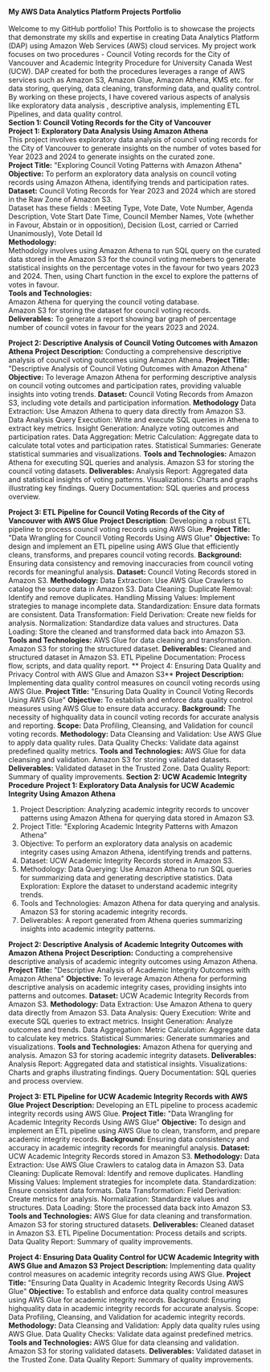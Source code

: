**My AWS Data Analytics Platform Projects Portfolio**
</br></br> Welcome to my GitHub portfolio! This Portfolio is to showcase the projects that demonstrate my skills and expertise in creating Data Analytics Platform (DAP) using Amazon Web Services (AWS) cloud services. My project work focuses on two procedures - Council Voting records for the City of Vancouver and Academic Integrity Procedure for University Canada West (UCW). DAP created for both the procedures leverages a range of AWS services such as Amazon S3, Amazon Glue, Amazon Athena, KMS etc. for data storing, querying, data cleaning, transforming data, and quality control. By working on these projects, I have covered various aspects of analysis like exploratory data analysis , descriptive analysis, implementing ETL Pipelines, and data quality control. </br>
**Section 1: Council Voting Records for the City of Vancouver**
</br>**Project 1: Exploratory Data Analysis Using Amazon Athena**
</br>This project involves exploratory data analysis of council voting records for the City of Vancouver to generate insights on the number of votes based for Year 2023 and 2024 to generate insights on the curated zone.
</br>**Project Title:** "Exploring Council Voting Patterns with Amazon Athena"
</br>**Objective:** To perform an exploratory data analysis on council voting records using Amazon Athena, identifying trends and participation rates.
</br>**Dataset:** Council Voting Records for Year 2023 and 2024 which are stored in the Raw Zone of Amazon S3.
</br>Dataset has these fields : Meeting Type, Vote Date, Vote Number, Agenda Description, Vote Start Date Time, Council Member Names, Vote (whether in Favour, Abstain or in opposition), Decision (Lost, carried or Carried Unanimously), Vote Detail Id
</br>**Methodology:**
</br>Methodolgy involves using Amazon Athena to run SQL query on the curated data stored in the Amazon S3 for the council voting memebers to generate statistical insights on the percentage votes in the favour for two years 2023 and 2024. Then, using Chart function in the excel to explore the patterns of votes in favour.
</br>**Tools and Technologies:**
</br>Amazon Athena for querying the council voting database.
</br>Amazon S3 for storing the dataset for council voting records.
</br>**Deliverables:** To generate a report showing bar graph of percentage number of council votes in favour for the years 2023 and 2024.
 
**Project 2: Descriptive Analysis of Council Voting Outcomes with Amazon Athena**
**Project Description:** Conducting a comprehensive descriptive analysis of council voting outcomes using Amazon Athena.
 **Project Title:** "Descriptive Analysis of Council Voting Outcomes with Amazon Athena"
**Objective:** To leverage Amazon Athena for performing descriptive analysis on council voting outcomes and participation rates, providing valuable insights into voting trends.
**Dataset:** Council Voting Records from Amazon S3, including vote details and participation information.
**Methodology**
Data Extraction: Use Amazon Athena to query data directly from Amazon S3.
Data Analysis
Query Execution: Write and execute SQL queries in Athena to extract key metrics.
Insight Generation: Analyze voting outcomes and participation rates.
Data Aggregation:
Metric Calculation: Aggregate data to calculate total votes and participation rates.
Statistical Summaries: Generate statistical summaries and visualizations.
**Tools and Technologies:**
 Amazon Athena for executing SQL queries and analysis.
Amazon S3 for storing the council voting datasets.
**Deliverables:**
Analysis Report: Aggregated data and statistical insights of voting patterns.
Visualizations: Charts and graphs illustrating key findings.
Query Documentation: SQL queries and process overview.

 **Project 3: ETL Pipeline for Council Voting Records of the City of Vancouver with AWS Glue**
**Project Description**: Developing a robust ETL pipeline to process council voting records using AWS Glue.
**Project Title:** "Data Wrangling for Council Voting Records Using AWS Glue"
**Objective:** To design and implement an ETL pipeline using AWS Glue that efficiently cleans, transforms, and prepares council voting records.
**Background:** Ensuring data consistency and removing inaccuracies from council voting records for meaningful analysis.
**Dataset:** Council Voting Records stored in Amazon S3.
**Methodology:**
Data Extraction: Use AWS Glue Crawlers to catalog the source data in Amazon S3.
Data Cleaning:
Duplicate Removal: Identify and remove duplicates.
Handling Missing Values: Implement strategies to manage incomplete data.
Standardization: Ensure data formats are consistent.
Data Transformation:
Field Derivation: Create new fields for analysis.
Normalization: Standardize data values and structures.
Data Loading: Store the cleaned and transformed data back into Amazon S3.
**Tools and Technologies:**
     AWS Glue for data cleaning and transformation.
     Amazon S3 for storing the structured dataset.
**Deliverables:**
     Cleaned and structured dataset in Amazon S3.
     ETL Pipeline Documentation: Process flow, scripts, and data quality report.
** Project 4: Ensuring Data Quality and Privacy Control with AWS Glue and Amazon S3**
**Project Description:** Implementing data quality control measures on council voting records using AWS Glue.
**Project Title:** "Ensuring Data Quality in Council Voting Records Using AWS Glue"
**Objective:** To establish and enforce data quality control measures using AWS Glue to ensure data accuracy.
**Background:** The necessity of highquality data in council voting records for accurate analysis and reporting.
**Scope:** Data Profiling, Cleansing, and Validation for council voting records.
**Methodology:**
     Data Cleansing and Validation: Use AWS Glue to apply data quality rules.
     Data Quality Checks: Validate data against predefined quality metrics.
**Tools and Technologies:**
     AWS Glue for data cleansing and validation.
     Amazon S3 for storing validated datasets.
**Deliverables:**
     Validated dataset in the Trusted Zone.
     Data Quality Report: Summary of quality improvements.
**Section 2: UCW Academic Integrity Procedure**
**Project 1: Exploratory Data Analysis for UCW Academic Integrity Using Amazon Athena**
1. Project Description: Analyzing academic integrity records to uncover patterns using Amazon Athena for querying data stored in Amazon S3.
2. Project Title: "Exploring Academic Integrity Patterns with Amazon Athena"
3. Objective: To perform an exploratory data analysis on academic integrity cases using Amazon Athena, identifying trends and patterns.
4. Dataset: UCW Academic Integrity Records stored in Amazon S3.
5. Methodology:
     Data Querying: Use Amazon Athena to run SQL queries for summarizing data and generating descriptive statistics.
     Data Exploration: Explore the dataset to understand academic integrity trends.
6. Tools and Technologies:
     Amazon Athena for data querying and analysis.
     Amazon S3 for storing academic integrity records.
7. Deliverables:
     A report generated from Athena queries summarizing insights into academic integrity patterns.

**Project 2: Descriptive Analysis of Academic Integrity Outcomes with Amazon Athena**
**Project Description:** Conducting a comprehensive descriptive analysis of academic integrity outcomes using Amazon Athena.
**Project Title:** "Descriptive Analysis of Academic Integrity Outcomes with Amazon Athena"
**Objective:** To leverage Amazon Athena for performing descriptive analysis on academic integrity cases, providing insights into patterns and outcomes.
**Dataset:** UCW Academic Integrity Records from Amazon S3.
**Methodology:**
     Data Extraction: Use Amazon Athena to query data directly from Amazon S3.
     Data Analysis:
         Query Execution: Write and execute SQL queries to extract metrics.
         Insight Generation: Analyze outcomes and trends.
     Data Aggregation:
         Metric Calculation: Aggregate data to calculate key metrics.
         Statistical Summaries: Generate summaries and visualizations.
**Tools and Technologies:**
     Amazon Athena for querying and analysis.
     Amazon S3 for storing academic integrity datasets.
**Deliverables:**
     Analysis Report: Aggregated data and statistical insights.
     Visualizations: Charts and graphs illustrating findings.
     Query Documentation: SQL queries and process overview.

**Project 3: ETL Pipeline for UCW Academic Integrity Records with AWS Glue**
**Project Description:** Developing an ETL pipeline to process academic integrity records using AWS Glue.
**Project Title:** "Data Wrangling for Academic Integrity Records Using AWS Glue"
**Objective:** To design and implement an ETL pipeline using AWS Glue to clean, transform, and prepare academic integrity records.
**Background:** Ensuring data consistency and accuracy in academic integrity records for meaningful analysis.
**Dataset:** UCW Academic Integrity Records stored in Amazon S3.
**Methodology:**
Data Extraction: Use AWS Glue Crawlers to catalog data in Amazon S3.
Data Cleaning:
         Duplicate Removal: Identify and remove duplicates.
         Handling Missing Values: Implement strategies for incomplete data.
         Standardization: Ensure consistent data formats.
Data Transformation:
         Field Derivation: Create metrics for analysis.
         Normalization: Standardize values and structures.
     Data Loading: Store the processed data back into Amazon S3.
**Tools and Technologies:**
AWS Glue for data cleaning and transformation.
Amazon S3 for storing structured datasets.
**Deliverables:**
Cleaned dataset in Amazon S3.
ETL Pipeline Documentation: Process details and scripts.
Data Quality Report: Summary of quality improvements.


**Project 4: Ensuring Data Quality Control for UCW Academic Integrity with AWS Glue and Amazon S3**
**Project Description:** Implementing data quality control measures on academic integrity records using AWS Glue.
**Project Title:** "Ensuring Data Quality in Academic Integrity Records Using AWS Glue"
**Objective:** To establish and enforce data quality control measures using AWS
Glue for academic integrity records.
Background: Ensuring highquality data in academic integrity records for accurate analysis.
Scope: Data Profiling, Cleansing, and Validation for academic integrity records.
**Methodology:**
Data Cleansing and Validation: Apply data quality rules using AWS Glue.
Data Quality Checks: Validate data against predefined metrics.
**Tools and Technologies:**
AWS Glue for data cleansing and validation.
Amazon S3 for storing validated datasets.
**Deliverables:**
Validated dataset in the Trusted Zone.
Data Quality Report: Summary of quality improvements.


